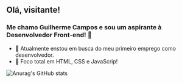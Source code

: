 ## Olá, visitante!
### Me chamo Guilherme Campos e sou um aspirante à Desenvolvedor Front-end! 👋

- 🔭 Atualmente enstou em busca do meu primeiro emprego como desenvolvedor.
- :muscle: Foco total em HTML, CSS e JavaScrip!


![Anurag's GitHub stats](https://github-readme-stats.vercel.app/api?username=Campos2002&show_icons=true&theme=tokyonight)
